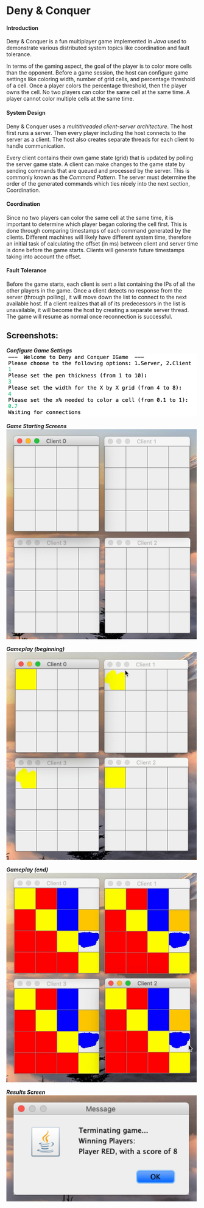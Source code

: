# Deny & Conquer
#### Introduction
Deny & Conquer is a fun multiplayer game implemented in *Java* used to demonstrate various distributed system topics like coordination and fault tolerance.

In terms of the gaming aspect, the goal of the player is to color more cells than the opponent. Before a game session, the host can configure game settings like coloring width, number of grid cells, and percentage threshold of a cell. Once a player colors the percentage threshold, then the player owns the cell. No two players can color the same cell at the same time. A player cannot color multiple cells at the same time.

#### System Design
Deny & Conquer uses a *multithreaded client-server architecture*. The host first runs a server. Then every player including the host connects to the server as a client. The host also creates separate threads for each client to handle communication.

Every client contains their own game state (grid) that is updated by polling the server game state. A client can make changes to the game state by sending commands that are queued and processed by the server. This is commonly known as the *Command Pattern*. The server must determine the order of the generated commands which ties nicely into the next section, Coordination.

#### Coordination
Since no two players can color the same cell at the same time, it is important to determine which player began coloring the cell first. This is done through comparing timestamps of each command generated by the clients. Different machines will likely have different system time, therefore an initial task of calculating the offset (in ms) between client and server time is done before the game starts. Clients will generate future timestamps taking into account the offset.

#### Fault Tolerance
Before the game starts, each client is sent a list containing the IPs of all the other players in the game. Once a client detects no response from the server (through polling), it will move down the list to connect to the next available host. If a client realizes that all of its predecessors in the list is unavailable, it will become the host by creating a separate server thread. The game will resume as normal once reconnection is successful.

## Screenshots:
**_Configure Game Settings_**<br/>
<img src="screenshots/configuration.png" width=500>

**_Game Starting Screens_**<br/>
<img src="screenshots/startingscreen.png" width=500>

**_Gameplay (beginning)_**<br/>
<img src="screenshots/gamestart.gif" width=500>

**_Gameplay (end)_**<br/>
<img src="screenshots/gameend.gif" width=500>

**_Results Screen_**<br/>
<img src="screenshots/winningmessage.png" width=500>
